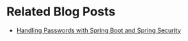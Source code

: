 # Related Blog Posts

* [Handling Passwords with Spring Boot and Spring Security](https://reflectoring.io/spring-security-password-handling/)
